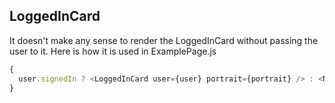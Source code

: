 ## LoggedInCard

It doesn't make any sense to render the LoggedInCard without passing the user to it. Here is how it is used in ExamplePage.js

```js
{
  user.signedIn ? <LoggedInCard user={user} portrait={portrait} /> : <NotLoggedInCard />
}
```
